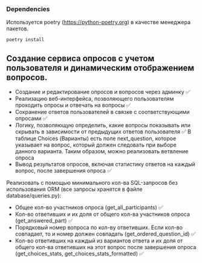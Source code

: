 ### Dependencies
Используется poetry (https://python-poetry.org) в качестве менеджера пакетов.
```
poetry install
```

## Cоздание сервиса опросов с учетом пользователя и динамическим отображением вопросов.
- Создание и редактирование опросов и вопросов через админку ✅
- Реализацию веб-интерфейса, позволяющего пользователям проходить опросы и отвечать на вопросы ✅
- Сохранение ответов пользователей в связке с соответствующими опросами ✅
- Логику, позволяющую определить, какие вопросы показывать или скрывать в зависимости от предыдущих ответов пользователя ✅
В таблице Choices (Варианты) есть поле next_question, которое указывает на вопрос, который должен следовать при выборе
данного варианта. Таким образом, можно реализовать ветвление опроса
- Вывод результатов опросов, включая статистику ответов на каждый вопрос, после завершения опроса ✅ 

Реализовать с помощью минимального кол-ва SQL-запросов без использования ORM (все запросы хранятся в файле database/queries.py):
- Общее кол-во участников опроса (get_all_participants) ✅
- Кол-во ответивших и их доля от общего кол-ва участников опроса (get_answered_part) ✅
- Порядковый номер вопроса по кол-ву ответивших. Если кол-во совпадает, то и номер должен совпадать (get_ordered_question_id) ✅
- Кол-во ответивших на каждый из вариантов ответа и их доля от общего кол-ва ответивших на этот вопрос после завершения опроса (get_choices_stats, get_choices_stats_formatted) ✅